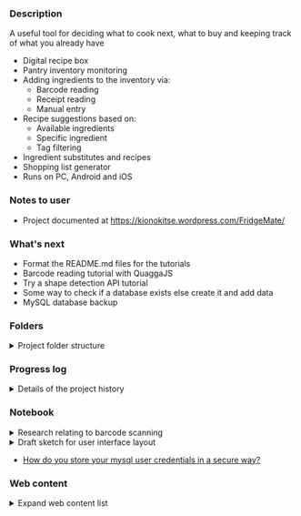 ### Description  
A useful tool for deciding what to cook next, what to buy and keeping track of what you already have
 * Digital recipe box
 * Pantry inventory monitoring
 * Adding ingredients to the inventory via:
	 * Barcode reading
	 * Receipt reading
	 * Manual entry
 * Recipe suggestions based on:
	* Available ingredients
	* Specific ingredient
	* Tag filtering
 * Ingredient substitutes and recipes
 * Shopping list generator 
 * Runs on PC, Android and iOS

### Notes to user
 * Project documented at https://kionokitse.wordpress.com/FridgeMate/

### What's next
 * Format the README.md files for the tutorials 
 * Barcode reading tutorial with QuaggaJS
 * Try a shape detection API tutorial
 * Some way to check if a database exists else create it and add data
 * MySQL database backup
 

### Folders
<details>
	<summary>Project folder structure</summary>
  
* Database
	* Sample data for the database
* Receipts
	* Images testing receipt reading
* Tutorials
	* MySQL: Complete
		* Simple tutorial for how to interact with MySQL database in JavaScript
		* .env file should be kept secret 
		* to build the project run "npm install"
	* QuaggaJS: In progress
		* Barcode scanning tutorial
</details>

### Progress log 
<details>
	<summary>Details of the project history</summary>
	
* 2020-11-11 Started the GitHub repository
* 2020-11-11 Working on sample database
* 2020-11-12 Looking for ways to read a barcode from a web app
* 2020-11-12 Adding more sample data
* 2020-11-15 Working on MySQL database tutorial
* 2020-11-16 Finished MySQL tutorial
* 2020-11-17 Writing content for blog 
* 2020-11-18 Writing content for blog
* 2020-11-19 Read/Write JSON files into objects NoSQL database
* 2020-11-20 Working on MySQL functions for updating the percentage
* 2020-11-23 Finished the MySQL functions
* 2020-11-30 Designing website
* 2020-12-01 Sign up for web hosting
* 2020-12-02 Working on website
* 2020-12-02 Got the layout for the recipe working
* 2020-12-02 Working on getting PHP and MySQL inputs to recipe page
* 2020-12-03 Got the PHP and MySQL connections working
* 2020-12-08 Got finishing up the dynamic generation of pages using PHP
* 2020-12-09 Finished the recipe page
* 2020-12-10 Working on icons
* 2021-05-14 Working on main page icons and display
* 2021-05-15 Working on recommendations page
* 2021-05-30 Working on validation before entering data into database
* 2021-05-31 Adding input sanitation with prepared statements
* 2021-06-01 Bug_210601: There is an issue with adding step 2 step 1 disappears
* 2021-06-03 Fixed Bug_210601
* 2021-06-03 Finished edit recipe page
* 2021-06-03 Added tags to recipe page
* 3021-06-06 Working on suggest page
* 2021-06-14 Bug_2106141: All tags not showing on a new recipe
* 2021-06-14 Bug_2106142: Prep step starts with spaces already inside
* 2021-06-15 Fixed Bug_2106142: Prep step starts with spaces already inside
* 2021-06-15 Fixed an issue with the marking prep steps
* 2021-06-15 Adding real recipes
* 2021-06-15 Bug_2106151: *Modify ingredient after building it gets lost?*
* 2021-06-15 Bug_2106152: Recipe with only prep step gets lost added to pantry but not ingredient
* 2021-06-15 Fixed Bug_2106152: Recipe with only prep step gets lost added to pantry but not ingredient - Needs to be Step1
* 2021-06-15 Fixed Bug_2106141: All tags not showing on a new recipe
* 2021-06-15 Edit recipe now adds Top1-Top6 and image to pantry table
* 2021-06-16 Adding and removing recipes from the menu
* 2021-06-16 Fixed Bug_2106141: All tags not showing on a new recipe
* 2021-06-17 Finished ingredient section
* 2021-06-17 Add categories to pantry items
* 2021-06-17 Add shopping cart to ingredients page
* 2021-06-17 Change table from group to sets
* 2021-07-17 Next: Add rebuild all to suggest.php
* 2021-07-17 Next: Make shopping page
* 2021-07-17 Next: Add rebuild to recipe.php?id
* 2021-07-17 Next: Make recipes.php page
</details>

### Notebook
<details>
	<summary>Research relating to barcode scanning</summary>
	
**Results**
* Dynamsoft’s JavaScript barcode scanner SDK ($$)
* QuaggaJS (free)
* ZXing (?)
* Shape Detection API (New partial support maybe not iOS)
	* chrome://flags -> Experimental Web Platform features -> enable

**Research**
	<details>
		<summary>Source links and comments </summary>

* [Scanning barcodes with built-in mobile camera and HTML5](https://a.kabachnik.info/reading-barcodes-with-built-in-camera-with-html5.html#fileapi)
	<details>	

	* Pure JavaScript alternatives utilizing the library QuaggaJS
		* only library supporting live-detection of barcodes in the camera's live stream
	* HTML5 File API
		* The most simple way to scan a barcode with JavaScript works by capturing a picture with the HTML5 File API
		* mobile device will open a popup letting you choose, where to get the file from - including the camera. Selecting the latter will open the regular camera app. After the picture was taken, it will be given back to the JavaScript for further processing.
	* HTML5 getUserMedia API
		* Using the getUserMedia API a web application can gain access to the live stream of the built-in cameras. 
		* Using the getUserMedia API a web application can gain access to the live stream of the built-in cameras
		* Unfortunately, it is far not that well supported by browsers
		* possible to embed the live video stream of the camera into the web page at any place and even to control it: switch front and back camera, adjust the brightness, etc.
		* The main one is the lack of autofocus for video via getUserMedia
		* Without autofocus the barcode will always appear blurred because it is much closer
	* [Example and GitHub link](https://serratus.github.io/quaggaJS/examples/file_input.html)
	* [Another example](https://a.kabachnik.info/a-javascript-barcode-reader-with-bootstrap-3-and-quaggajs.html)
	</details>
	
* [How to Read Barcodes Online from a Web Application](https://medium.com/@beirikui1985/how-to-read-barcodes-online-from-a-web-application-6be5c7cec860)
	* Tutorial using Dynamsoft’s JavaScript barcode scanner SDK (costs money)	
* [How to create a live Barcode scanner using the webcam in JavaScript](https://ourcodeworld.com/articles/read/460/how-to-create-a-live-barcode-scanner-using-the-webcam-in-javascript)
	* Detailed description of how to use QuaggaJS
	* QuaggaJS is an extension of zxing
* [The Shape Detection API: a picture is worth a thousand words, faces, and barcodes](https://web.dev/shape-detection/)
	* Barcode detection has launched in Chrome 83 on certified devices with Google Play Services installed.
	* Shape Detection API currently supports the detection of faces, barcodes, and text.
	* Shopping apps can allow their users to scan EAN or UPC barcodes of items in a physical store to compare prices online.
	* Web applications can use text detection to translate texts such as, for example, restaurant menus.
* [Zxing Vs Google Vision](https://medium.com/@lkumar.sakare/zxing-vs-google-vision-fc3be8d83ace) 
	<details>
	
	* Zxing library and google vision library in your project to scan the QR code and Barcode
	* ZXing 
		* “zebra crossing” is a barcode image processing library implemented in Java
		* The supported barcode formats include UPC-A, UPC-E, EAN-8, Code 93, Code 128, QR Code, Data Matrix, Aztec, PDF 417, etc.
		* Not good for multiple 1D barcodes
		* Zxing is not that much accurate than Google vision
	* Google vision library (maybe not web app)
		* 1D barcodes: EAN-13, EAN-8, Code-39, Code-93, Code-128, UPC-A, UPC-E, ITF, Codabar
		* 2D barcodes: PDF-417, AZTEC, QR Code, Data Matrix
		* detect multiple barcodes at once and work in any orientation
		* Google vision library is more faster, accurate and flexible than any other scanner library.
		* Google vision depends on native library downloaded post-install to perform scanning.
	</details>
	
* [qrcode-react vs react-barcode vs react-qr-code vs react-qr-reader vs quagga vs qrcode-generator](https://www.npmtrends.com/qrcode-react-vs-react-barcode-vs-react-qr-code-vs-react-qr-reader-vs-quagga-vs-qrcode-generator)
	* Interesting comparison of which libraries are being used most
* [Looking for a barcode scanner](https://www.reddit.com/r/PHPhelp/comments/8vr7ac/looking_for_a_barcode_scanner/)
	* Quagga, Zxing, Scandit
* [Barcode Detection API](https://www.chromestatus.com/feature/4757990523535360)
	* Android WebView release 83
	* Chrome for Android release 83
	* Demos
*[Barcode detection using Shape Detection API](https://paul.kinlan.me/barcode-detection/)
	* Project maybe some code
* [The Shape Detection API: a picture is worth a thousand words, faces, and barcodes](https://web.dev/shape-detection/#barcodedetector)
	* Good site for how to use the API
* [Introduction to the Shape Detection API](https://blog.arnellebalane.com/introduction-to-the-shape-detection-api-e07425396861)
	* how to use the API
	* [Demo](https://shape-detection-api.arnelle.me/)
* [Using Shape Detection API in Chrome to Detect if anyone is Watching the Video](https://medium.com/@eyevinntechnology/using-shape-detection-api-in-chrome-to-detect-if-anyone-is-watching-the-video-f3f898d2912)
	*Another use case for the API
	</details>
	
</details>

<details>
	<Summary>Draft sketch for user interface layout</summary>
	
	Homepage
	> Suggestions: Suggested food to make
	  > Scheduled menu: Scheduled menu
		> View recipe
		> Remove items from menu
	  > Recommend recipes: View recommended recipes
		> Sort by:
		  > Buildability score (default)
		> Filter by:
		  > Tags
		  > Rating
		  > Time
	> Recipe box (done)
	  - view all the recipes
	  > Recipe preview 
	  > Filter by:
		> Name
		> Tags
		> Rating
		> Time
		> Ingredient
	  > Sort by:
		> Buildability
		> Rating
		> Name
		> Time
	> Ingredients (done)
	  - All ingredients available
	  > Pantry
		- Ingredients that are currently in stock
		> Mark ingredient as used
		> Add ingredient to shopping list
		> Sort by:
		  > Name
		  > Age
	  > Store
		- Ingredients that can be purchased
		> Mark ingredient as available
		> Add ingredient to shopping list
		> Filter by:
		  > Name
		  > Group
		- Sorted by name
	  - Grouped by category
		- Produce
		  - Fruit
		  - Vegetables
		  - Herbs
		  - Other
		- Meat
		- Dairy
		- Frozen
		- Canned
		- Bakery
		- Baking
		- Boxed food
		- Spices
		- Others
	> Shopping
	  - Shopping list
	  > Shopping list
		- List of items scheduled to be purchased
		> Mark item purchased
		> Remove item from shopping list 
		> Add non-pantry items
		> Submit items purchased
		- Grouped by category
	  > Recommended ingredients
		- Ingredients recommended to be purchased
		> Add item to shopping list
		~ Sorted by buildability improvement
		~ Show up to 5 recipe icons sorted by buildability improvement
	X Toolbox
	  > Add recipe
	  > Add new ingredients
	  


	+ Recipe preview
	  > Name
	  > Image
	  > Active time
	  > Rating
	  > Buildability
	  > Ingredients: 6
		- Sorted by don't have -> have & main -> garnish
		- Don't have = red
		- Substitute = pink
		- Buildable = purple
		- Have = blue
		- Grocery cart = BOLD
	  > Add to grocery
		> Select all missing or only a few
	  > Add to menu

	+ Recipe
	  > Name
	  > Image
	  > Link
	  > People
	  > Active time
	  > Passive time
	  > Rating
	  > Buildability
	  > Add to menu
	  > Ingredients
		- Don't have = red
		- Substitute = pink
		- Buildable = purple
		- Have = blue
		- Grocery cart = BOLD
		> Add ingredient to cart
		> Mark ingredient used

	+ Ingredient
	  - Name
	  - Age	
</details>

* [How do you store your mysql user credentials in a secure way?](https://teamtreehouse.com/community/how-do-you-store-your-mysql-user-credentials-in-a-secure-way)

### Web content 
<details>
	<summary>Expand web content list</summary>
	
* P11_00_00C001 Example JSON format for recipe
* P11_00_00C002 Code for creating JSON data 
* P11_00_00C003 Code for calculating recipe buildability score
* P11_00_00C004 Image of recipe page
* P11_00_00C005 Image information section
* P11_00_00C006 Code information section
* P11_00_00C007 Image ingredients section
* P11_00_00C008 Code ingredients section
</details>
